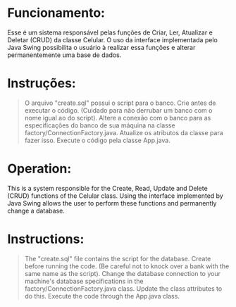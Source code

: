 # Funcionamento:
Esse é um sistema responsável pelas funções de Criar, Ler, Atualizar e Deletar (CRUD) da classe Celular.
O uso da interface implementada pelo Java Swing possibilita o usuário à realizar essa funções e alterar permanentemente uma base de dados.

# Instruções:
> O arquivo "create.sql" possui o script para o banco. Crie antes de executar o código. (Cuidado para não derrubar um banco com o nome igual ao do script).
> Altere a conexão com o banco para as especificações do banco de sua máquina na classe factory/ConnectionFactory.java. Atualize os atributos da classe para fazer isso.
> Execute o código pela classe App.java.

# Operation:
This is a system responsible for the Create, Read, Update and Delete (CRUD) functions of the Celular class.
Using the interface implemented by Java Swing allows the user to perform these functions and permanently change a database.

# Instructions:
> The "create.sql" file contains the script for the database. Create before running the code. (Be careful not to knock over a bank with the same name as the script).
> Change the database connection to your machine's database specifications in the factory/ConnectionFactory.java class. Update the class attributes to do this.
> Execute the code through the App.java class.